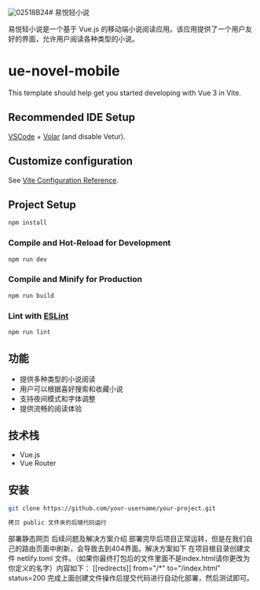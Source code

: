 ![02518B24](https://github.com/user-attachments/assets/ef402301-8099-4165-80b9-937a8ac2d369)# 易悦轻小说

易悦轻小说是一个基于 Vue.js 的移动端小说阅读应用。该应用提供了一个用户友好的界面，允许用户阅读各种类型的小说。

# ue-novel-mobile

This template should help get you started developing with Vue 3 in Vite.

## Recommended IDE Setup

[VSCode](https://code.visualstudio.com/) + [Volar](https://marketplace.visualstudio.com/items?itemName=Vue.volar) (and disable Vetur).

## Customize configuration

See [Vite Configuration Reference](https://vite.dev/config/).

## Project Setup

```sh
npm install
```

### Compile and Hot-Reload for Development

```sh
npm run dev
```

### Compile and Minify for Production

```sh
npm run build
```

### Lint with [ESLint](https://eslint.org/)

```sh
npm run lint
```

## 功能

- 提供多种类型的小说阅读
- 用户可以根据喜好搜索和收藏小说
- 支持夜间模式和字体调整
- 提供流畅的阅读体验

## 技术栈

- Vue.js
- Vue Router

## 安装

```bash
git clone https://github.com/your-username/your-project.git

```

```bash
拷贝 public 文件夹的后端代码运行

```

部署静态网页 后续问题及解决方案介绍
部署完毕后项目正常运转，但是在我们自己的路由页面中刷新，会导致去到404界面。解决方案如下
在项目根目录创建文件 netlify.toml 文件。（如果你最终打包后的文件里面不是index.html请你更改为你定义的名字）内容如下：
  [[redirects]]
  	  from="/*"
  	  to="/index.html"
  	  status=200
完成上面创建文件操作后提交代码进行自动化部署，然后测试即可。
